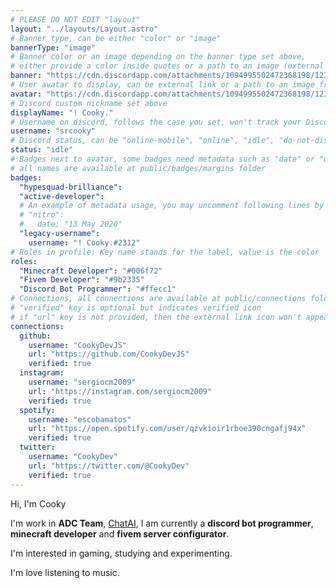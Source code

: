 ```yaml
---
# PLEASE DO NOT EDIT "layout"
layout: "../layouts/Layout.astro"
# Banner type, can be either "color" or "image"
bannerType: "image"
# Banner color or an image depending on the banner type set above,
# either provide a color inside quotes or a path to an image (external links are supported)
banner: "https://cdn.discordapp.com/attachments/1094995502472368198/1236630901434351676/vaporwave-car.gif?ex=6638b5c6&is=66376446&hm=e8f61311839de3c3e20f66a91edb5a25e70fc1d925608b47f24d91a36af06d6d&"
# User avatar to display, can be external link or a path to an image from public folder
avatar: "https://cdn.discordapp.com/attachments/1094995502472368198/1236630565055369278/IMG_7182.png?ex=6638b576&is=663763f6&hm=4041f9e4f35e767999a9779c73e712df857b945896cad33015fea3f489dd4fbb&.png"
# Discord custom nickname set above
displayName: "! Cooky."
# Username on discord, follows the case you set, won't track your Discord account e.g. "Domin#2874" or "dominnya"
username: "srcooky"
# Discord status, can be "online-mobile", "online", "idle", "do-not-disturb", "invisible" or "streaming"
status: "idle"
# Badges next to avatar, some badges need metadata such as "date" or "username"
# all names are available at public/badges/margins folder
badges:
  "hypesquad-brilliance":
  "active-developer":
  # An example of metadata usage, you may uncomment following lines by removing "#":
  # "nitro":
  #   date: "13 May 2020"
  "legacy-username":
    username: "! Cooky.#2312"
# Roles in profile: Key name stands for the label, value is the color
roles:
  "Minecraft Developer": "#006f72"
  "Fivem Developer": "#9b2335"
  "Discord Bot Programmer": "#ffecc1"
# Connections, all connections are available at public/connections folder
# "verified" key is optional but indicates verified icon
# if "url" key is not provided, then the external link icon won't appear
connections:
  github:
    username: "CookyDevJS"
    url: "https://github.com/CookyDevJS"
    verified: true
  instagram:
    username: "sergiocm2009"
    url: "https://instagram.com/sergiocm2009"
    verified: true
  spotify:
    username: "escobamatos"
    url: "https://open.spotify.com/user/qzvkioir1rboe390cngafj94x"
    verified: true
  twitter:
    username: "CookyDev"
    url: "https://twitter.com/@CookyDev"
    verified: true
---
```


<!-- Your About Me section -->

Hi, I'm Cooky

I'm work in **ADC Team**, [ChatAI](https://discord.gg/dfZaHBwptB), I am currently a **discord bot programmer**, **minecraft developer** and **fivem server configurator**.

I'm interested in gaming, studying and experimenting.

I'm love listening to music.
